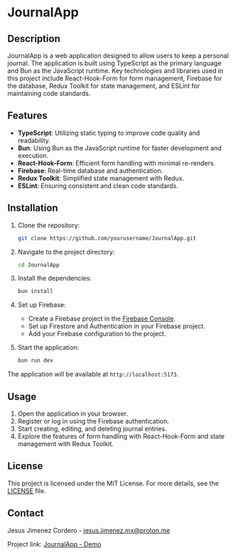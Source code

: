 # JournalApp

## Description

JournalApp is a web application designed to allow users to keep a personal journal. The application is built using TypeScript as the primary language and Bun as the JavaScript runtime. Key technologies and libraries used in this project include React-Hook-Form for form management, Firebase for the database, Redux Toolkit for state management, and ESLint for maintaining code standards.

## Features

- **TypeScript**: Utilizing static typing to improve code quality and readability.
- **Bun**: Using Bun as the JavaScript runtime for faster development and execution.
- **React-Hook-Form**: Efficient form handling with minimal re-renders.
- **Firebase**: Real-time database and authentication.
- **Redux Toolkit**: Simplified state management with Redux.
- **ESLint**: Ensuring consistent and clean code standards.

## Installation

1. Clone the repository:
    ```bash
    git clone https://github.com/yourusername/JournalApp.git
    ```

2. Navigate to the project directory:
    ```bash
    cd JournalApp
    ```

3. Install the dependencies:
    ```bash
    bun install
    ```

4. Set up Firebase:
    - Create a Firebase project in the [Firebase Console](https://console.firebase.google.com/).
    - Set up Firestore and Authentication in your Firebase project.
    - Add your Firebase configuration to the project.

5. Start the application:
    ```bash
    bun run dev
    ```

The application will be available at `http://localhost:5173`.

## Usage

1. Open the application in your browser.
2. Register or log in using the Firebase authentication.
3. Start creating, editing, and deleting journal entries.
4. Explore the features of form handling with React-Hook-Form and state management with Redux Toolkit.

## License

This project is licensed under the MIT License. For more details, see the [LICENSE](LICENSE) file.

## Contact

Jesus Jimenez Cordero - [jesus.jimenez.mx@proton.me](mailto:jesus.jimenez.mx@proton.me)

Project link: [JournalApp - Demo](https://jourapp.vercel.app/)
